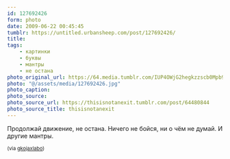 ```yaml
---
id: 127692426
form: photo
date: 2009-06-22 00:45:45
tumblr: https://untitled.urbansheep.com/post/127692426/
title:
tags:
    - картинки
    - буквы
    - мантры
    - не остана
photo_original_url: https://64.media.tumblr.com/IUP4OWjG2hegkzzscb0Mpb9Ao1_640.jpg
photo: "@/assets/media/127692426.jpg"
photo_caption:
photo_source:
photo_source_url: https://thisisnotanexit.tumblr.com/post/64480844
photo_source_title: thisisnotanexit
---
```


<p>Продолжай движение, не остана. Ничего не бойся, ни о чём не думай. И другие мантры.</p>

<p><small>(via <a href="http://gkojaxlabo.tumblr.com/post/127626144">gkojaxlabo</a>)</small></p>
